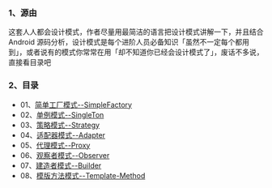 
### 1、源由
这套人人都会设计模式，作者尽量用最简洁的语言把设计模式讲解一下，并且结合 Android 源码分析，设计模式是每个进阶人员必备知识「虽然不一定每个都用到」，或者说有的模式你常常在用「却不知道你已经会设计模式了」，废话不多说，直接看目录吧

### 2、目录

* 01、[简单工厂模式--SimpleFactory](http://www.jianshu.com/p/36fe35ad743a)
* 02、[单例模式--SingleTon](http://www.jianshu.com/p/62b2e89621a5)
* 03、[策略模式--Strategy](http://www.jianshu.com/p/135532803cdb)
* 04、[适配器模式--Adapter](http://www.jianshu.com/p/1edf5d944abb)
* 05、[代理模式--Proxy](http://www.jianshu.com/p/1b3b6b003032)
* 06、[观察者模式--Observer](http://www.jianshu.com/p/b972ba509c66)
* 07、[建造者模式--Builder](http://www.jianshu.com/p/300cbb9ee7f2)
* 08、[模版方法模式--Template-Method](https://www.jianshu.com/p/6c6191a47197)
